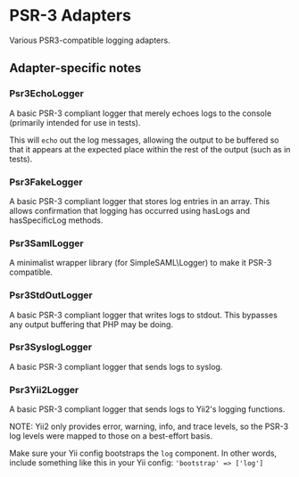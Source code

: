# PSR-3 Adapters
Various PSR3-compatible logging adapters.


## Adapter-specific notes

### Psr3EchoLogger

A basic PSR-3 compliant logger that merely echoes logs to the console (primarily intended for use in tests).

This will `echo` out the log messages, allowing the output to be buffered so that it appears at the expected place within the rest of the output (such as in tests).

### Psr3FakeLogger

A basic PSR-3 compliant logger that stores log entries in an array. This allows confirmation that logging has occurred using hasLogs and hasSpecificLog methods.
 
### Psr3SamlLogger

A minimalist wrapper library (for SimpleSAML\Logger) to make it PSR-3 compatible.

### Psr3StdOutLogger

A basic PSR-3 compliant logger that writes logs to stdout. This bypasses any output buffering that PHP may be doing.

### Psr3SyslogLogger

A basic PSR-3 compliant logger that sends logs to syslog.

### Psr3Yii2Logger

A basic PSR-3 compliant logger that sends logs to Yii2's logging functions. 

NOTE: Yii2 only provides error, warning, info, and trace levels, so the PSR-3 log levels were mapped to those on a best-effort basis.

Make sure your Yii config bootstraps the `log` component. In other words, include something like this in your Yii config: `'bootstrap' => ['log']`
